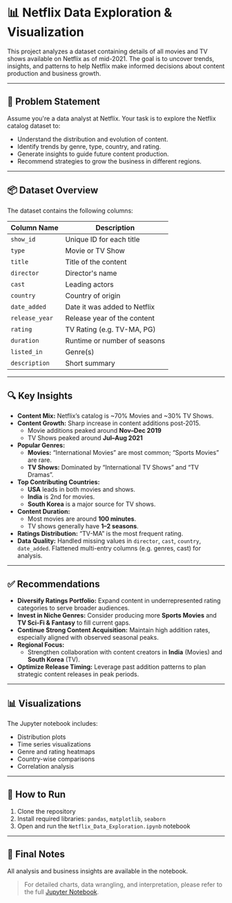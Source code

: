 # 📊 Netflix Data Exploration & Visualization

This project analyzes a dataset containing details of all movies and TV shows available on Netflix as of mid-2021. The goal is to uncover trends, insights, and patterns to help Netflix make informed decisions about content production and business growth.


---

## 🧠 Problem Statement

Assume you're a data analyst at Netflix. Your task is to explore the Netflix catalog dataset to:

- Understand the distribution and evolution of content.
- Identify trends by genre, type, country, and rating.
- Generate insights to guide future content production.
- Recommend strategies to grow the business in different regions.

---

## 📦 Dataset Overview

The dataset contains the following columns:

| Column Name     | Description |
|----------------|-------------|
| `show_id`       | Unique ID for each title |
| `type`          | Movie or TV Show |
| `title`         | Title of the content |
| `director`      | Director's name |
| `cast`          | Leading actors |
| `country`       | Country of origin |
| `date_added`    | Date it was added to Netflix |
| `release_year`  | Release year of the content |
| `rating`        | TV Rating (e.g. TV-MA, PG) |
| `duration`      | Runtime or number of seasons |
| `listed_in`     | Genre(s) |
| `description`   | Short summary |

---

## 🔍 Key Insights

- **Content Mix:** Netflix’s catalog is ~70% Movies and ~30% TV Shows.
- **Content Growth:** Sharp increase in content additions post-2015.
  - Movie additions peaked around **Nov–Dec 2019**
  - TV Shows peaked around **Jul–Aug 2021**
- **Popular Genres:**
  - **Movies:** “International Movies” are most common; “Sports Movies” are rare.
  - **TV Shows:** Dominated by “International TV Shows” and “TV Dramas”.
- **Top Contributing Countries:**
  - **USA** leads in both movies and shows.
  - **India** is 2nd for movies.
  - **South Korea** is a major source for TV shows.
- **Content Duration:**
  - Most movies are around **100 minutes**.
  - TV shows generally have **1–2 seasons**.
- **Ratings Distribution:** “TV-MA” is the most frequent rating.
- **Data Quality:** Handled missing values in `director`, `cast`, `country`, `date_added`. Flattened multi-entry columns (e.g. genres, cast) for analysis.

---

## ✅ Recommendations

- **Diversify Ratings Portfolio:** Expand content in underrepresented rating categories to serve broader audiences.
- **Invest in Niche Genres:** Consider producing more **Sports Movies** and **TV Sci-Fi & Fantasy** to fill current gaps.
- **Continue Strong Content Acquisition:** Maintain high addition rates, especially aligned with observed seasonal peaks.
- **Regional Focus:**
  - Strengthen collaboration with content creators in **India** (Movies) and **South Korea** (TV).
- **Optimize Release Timing:** Leverage past addition patterns to plan strategic content releases in peak periods.

---

## 📊 Visualizations

The Jupyter notebook includes:
- Distribution plots
- Time series visualizations
- Genre and rating heatmaps
- Country-wise comparisons
- Correlation analysis

---

## 📂 How to Run

1. Clone the repository
2. Install required libraries: `pandas`, `matplotlib`, `seaborn`
3. Open and run the `Netflix_Data_Exploration.ipynb` notebook

---

## 📌 Final Notes

All analysis and business insights are available in the notebook.

> For detailed charts, data wrangling, and interpretation, please refer to the full [Jupyter Notebook](./Netflix_Data_Exploration.ipynb).
